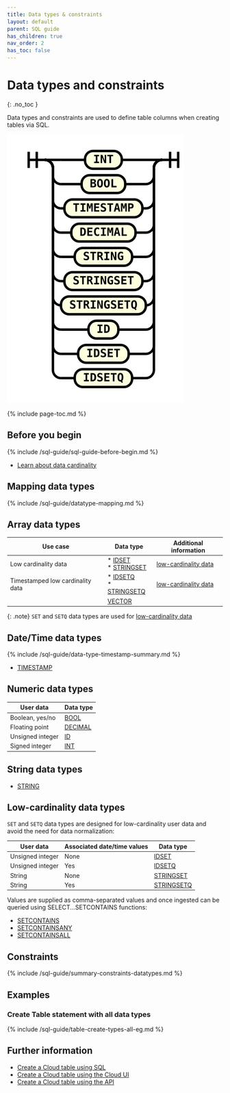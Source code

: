 ```yaml
---
title: Data types & constraints
layout: default
parent: SQL guide
has_children: true
nav_order: 2
has_toc: false
---
```


# Data types and constraints
{: .no_toc }

Data types and constraints are used to define table columns when creating tables via SQL.

![expr](/assets/images/sql-guide/type_name.svg)

{% include page-toc.md %}

## Before you begin

{% include /sql-guide/sql-guide-before-begin.md %}
* [Learn about data cardinality](/docs/concepts/concepts-home)

## Mapping data types

{% include /sql-guide/datatype-mapping.md %}

## Array data types

| Use case | Data type | Additional information |
|---|---|---|
| Low cardinality data | * [IDSET](/docs/sql-guide/data-types/data-type-idset)<br/>* [STRINGSET](/docs/sql-guide/data-types/data-type-stringset) | [low-cardinality data](#low-cardinality-data-types) |
| Timestamped low cardinality data | * [IDSETQ](/docs/sql-guide/data-types/data-type-idsetq)<br/>* [STRINGSETQ](/docs/sql-guide/data-types/data-type-stringsetq) | [low-cardinality data](#low-cardinality-data-types) |
|  | [VECTOR](/docs/sql-guide/data-types/data-type-vector) |  |

<!--THIS MAY BE WRONG -- MAY HAVE WRONG DEFINITION OF VECTOR -- CHECKING WITH KORD -->

{: .note}
`SET` and `SETQ` data types are used for [low-cardinality data](#low-cardinality-data-types)

## Date/Time data types

{% include /sql-guide/data-type-timestamp-summary.md %}

* [TIMESTAMP](/docs/sql-guide/data-types/data-type-timestamp)

## Numeric data types

| User data | Data type |
|---|---|
| Boolean, yes/no | [BOOL](/docs/sql-guide/data-types/data-type-bool) |
| Floating point | [DECIMAL](/docs/sql-guide/data-types/data-type-decimal) |
| Unsigned integer | [ID](/docs/sql-guide/data-types/data-type-id) |
| Signed integer | [INT](/docs/sql-guide/data-types/data-type-int) |

## String data types

* [STRING](/docs/sql-guide/data-types/data-type-string)

## Low-cardinality data types

`SET` and `SETQ` data types are designed for low-cardinality user data and avoid the need for data normalization:

| User data | Associated date/time values | Data type |
|---|---|---|
| Unsigned integer | None | [IDSET](/docs/sql-guide/data-types/data-type-idset) |
| Unsigned integer | Yes | [IDSETQ](/docs/sql-guide/data-types/data-type-idsetq) |
| String | None | [STRINGSET](/docs/sql-guide/data-types/data-type-stringset) |
| String | Yes | [STRINGSETQ](/docs/sql-guide/data-types/data-type-stringsetq) |

Values are supplied as comma-separated values and once ingested can be queried using SELECT...SETCONTAINS functions:
* [SETCONTAINS](/docs/sql-guide/functions/function-setcontains)
* [SETCONTAINSANY](/docs/sql-guide/functions/function-setcontainsany)
* [SETCONTAINSALL](/docs/sql-guide/functions/function-setcontainsall)

## Constraints

{% include /sql-guide/summary-constraints-datatypes.md %}

## Examples

### Create Table statement with all data types

{% include /sql-guide/table-create-types-all-eg.md %}

## Further information

* [Create a Cloud table using SQL](/docs/sql-guide/statements/statement-table-create)
* [Create a Cloud table using the Cloud UI](/docs/cloud/cloud-tables/cloud-table-create)
* [Create a Cloud table using the API](https://api-docs-featurebase-cloud.redoc.ly/latest#operation/createTable)
